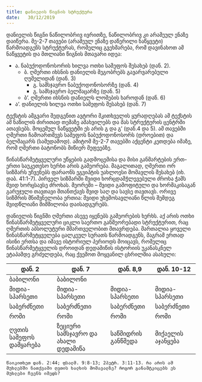 ```yaml
---
title: დანიელის წიგნის სტრუქტურა 
date:   30/12/2019
---
```


დანიელის წიგნი ნაწილობრივ ივრითზე, ნაწილობრივ კი არამეულ ენაზე დაიწერა. მე-2-7 თავები (არამეულ ენაზე დაწერილი ნაწყვეტი) წარმოადგენს სტრუქტურას, რომელიც გვეხმარება, რომ დავინახოთ ამ ნაწყვეტის და მთლიანი წიგნის მთავარი იდეა:

- ა. ნაბუქოდონოსორის ხილვა ოთხი სამეფოს შესახებ (დან. 2).
    - ბ. ღმერთი იხსნის დანიელის მეგობრებს გავარვარებული ღუმელიდან (დან. 3)
        - გ. სამსჯავრო ნაბუქოდონოსორზე (დან. 4)
        - გ. სამსჯავრო ბელშაცარზე (დან. 5)
    - ბ’. ღმერთი იხსნის დანიელს ლომების ხაროდან (დან. 6)
- ა’. დანიელის ხილვა ოთხი სამეფოს შესახებ (დან. 7)

ტექსტის ამგვარი შედგენით ავტორი მკითხველის ყურადღებას ამ ტექსტის ამ ნაწილის ძირითად თემაზე ამახვილებს და მას სტრუქტურის ცენტრში ათავსებს. მოცემულ ნაწყვეტში ეს არის გ და გ’ (დან.4 და 5). ამ თავებში ღმერთი ჩამოართმევს სამეფოს ნაბუქოდონოსორს (დროებით) და ბელშაცარს (სამუდამოდ). ამიტომ მე-2-7 თავებში აქცენტი კეთდება იმაზე, რომ ღმერთი ბატონობს მიწიერ მეფეებზე.

წინასწარმეტყველური უწყების გადმოცემისა და მისი განმარტების ერთ-ერთი საუკეთესო ხერხი არის გამეორება. მაგალითად, ღმერთი ორ სიზმარს უჩვენებს ფარაონს ეგვიპტის უახლოესი მომავლის შესახებ (იხ. დაბ. 41:1-7). პირველ სიზმარში შვიდი ხორცდამჭლევებული ძროხა ჭამს შვიდ ხორცსავსე ძროხას. მეორეში – შვიდი გამოფიტული და ხორშაკისაგან გარუჯული თავთავი შთანთქავს შვიდ საღ და სავსე თავთავს. ორივე სიზმრის მნიშვნელობა ერთია: შვიდი უხვმოსავლიანი წლის შემდეგ შვიდწლიანი შიმშილობა დაისადგურებს.

დანიელის წიგნში ღმერთი ასევე იყენებს გამეორების ხერხს. აქ არის ოთხი წინასწარმეტყველური ციკლი საერთო განმეორებადი სტრუქტურით, რაც ღმერთის აბსოლუტური მმართველობით მთავრდება. მართალია ყოველი წინასწარმეტყველება ცალკეულ სურათს წარმოადგენს, მაგრამ ერთად ისინი ერთსა და იმავე ისტორიულ პერიოდს მოიცავს, რომელიც წინასწარმეტყველის დროიდან დედამიწის ისტორიის უკანასკნელ ეტაპამდე გრძელდება, რაც ქვემოთ მოყვანილ ცხრილშია ასახული:

| დან. 2 | დან. 7 | დან. 8,9 | დან. 10-12
|-----|------|------|-----
| ბაბილონი | ბაბილონი |
| მიდია-სპარსეთი |მიდია-სპარსეთი| მიდია-სპარსეთი|მიდია-სპარსეთი
საბერძნეთი | საბერძნეთი | საბერძნეთი | საბერძნეთი
|რომი| რომი| რომი| რომი
|ღვთის სამეფოს დამყარება |ზეციური სამსჯავრო და ახალი დედამიწა| საწმიდრის განწმედა| მიქაელის აჯანყება


`წაიკითხეთ დან. 2:44; ფსალმ. 9:8-13; 2პეტრ. 3:11-13. რა არის ამ მუხლებში ნათქვამი ღვთის ხალხის მომავალზე? როგორ განამტკიცებს ეს მუხლები ჩვენს იმედს?`